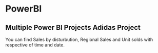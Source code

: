# PowerBI
Multiple Power BI Projects
Adidas Project
--------------
You can find Sales by disturbution, Regional Sales and Unit solds with respective of time and date.
